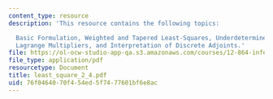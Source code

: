 ```yaml
---
content_type: resource
description: 'This resource contains the following topics:

  Basic Formulation, Weighted and Tapered Least-Squares, Underdetermined Systems and
  Lagrange Multipliers, and Interpretation of Discrete Adjoints.'
file: https://ol-ocw-studio-app-qa.s3.amazonaws.com/courses/12-864-inference-from-data-and-models-spring-2005/76f0464070f454ed5f7477601bf6e8ac_least_square_2_4.pdf
file_type: application/pdf
resourcetype: Document
title: least_square_2_4.pdf
uid: 76f04640-70f4-54ed-5f74-77601bf6e8ac
---
```

